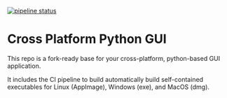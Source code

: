 [![pipeline status](https://gitlab.com/maltfield/cross-platform-python-gui/badges/master/pipeline.svg)](https://gitlab.com/maltfield/cross-platform-python-gui/-/commits/master)

# Cross Platform Python GUI

This repo is a fork-ready base for your cross-platform, python-based GUI application.

It includes the CI pipeline to build automatically build self-contained executables for Linux (AppImage), Windows (exe), and MacOS (dmg).

